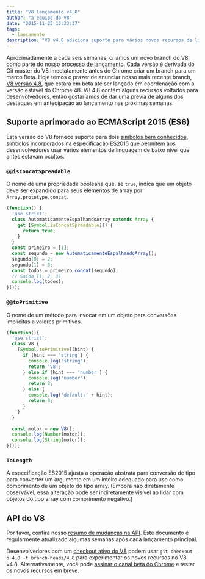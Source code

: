 ```yaml
---
title: "V8 lançamento v4.8"
author: "a equipe do V8"
date: "2015-11-25 13:33:37"
tags: 
  - lançamento
description: "V8 v4.8 adiciona suporte para vários novos recursos de linguagem ES2015."
---
```

Aproximadamente a cada seis semanas, criamos um novo branch do V8 como parte do nosso [processo de lançamento](/docs/release-process). Cada versão é derivada do Git master do V8 imediatamente antes do Chrome criar um branch para um marco Beta. Hoje temos o prazer de anunciar nosso mais recente branch, [V8 versão 4.8](https://chromium.googlesource.com/v8/v8.git/+log/branch-heads/4.8), que estará em beta até ser lançado em coordenação com a versão estável do Chrome 48. V8 4.8 contém alguns recursos voltados para desenvolvedores, então gostaríamos de dar uma prévia de alguns dos destaques em antecipação ao lançamento nas próximas semanas.

<!--truncate-->
## Suporte aprimorado ao ECMAScript 2015 (ES6)

Esta versão do V8 fornece suporte para dois [símbolos bem conhecidos](https://developer.mozilla.org/en-US/docs/Web/JavaScript/Reference/Global_Objects/Symbol#Well-known_symbols), símbolos incorporados na especificação ES2015 que permitem aos desenvolvedores usar vários elementos de linguagem de baixo nível que antes estavam ocultos.

### `@@isConcatSpreadable`

O nome de uma propriedade booleana que, se `true`, indica que um objeto deve ser expandido para seus elementos de array por `Array.prototype.concat`.

```js
(function() {
  'use strict';
  class AutomaticamenteEspalhandoArray extends Array {
    get [Symbol.isConcatSpreadable]() {
      return true;
    }
  }
  const primeiro = [1];
  const segundo = new AutomaticamenteEspalhandoArray();
  segundo[0] = 2;
  segundo[1] = 3;
  const todos = primeiro.concat(segundo);
  // Saída [1, 2, 3]
  console.log(todos);
}());
```

### `@@toPrimitive`

O nome de um método para invocar em um objeto para conversões implícitas a valores primitivos.

```js
(function(){
  'use strict';
  class V8 {
    [Symbol.toPrimitive](hint) {
      if (hint === 'string') {
        console.log('string');
        return 'V8';
      } else if (hint === 'number') {
        console.log('number');
        return 8;
      } else {
        console.log('default:' + hint);
        return 8;
      }
    }
  }

  const motor = new V8();
  console.log(Number(motor));
  console.log(String(motor));
}());
```

### `ToLength`

A especificação ES2015 ajusta a operação abstrata para conversão de tipo para converter um argumento em um inteiro adequado para uso como comprimento de um objeto do tipo array. (Embora não diretamente observável, essa alteração pode ser indiretamente visível ao lidar com objetos do tipo array com comprimento negativo.)

## API do V8

Por favor, confira nosso [resumo de mudanças na API](https://docs.google.com/document/d/1g8JFi8T_oAE_7uAri7Njtig7fKaPDfotU6huOa1alds/edit). Este documento é regularmente atualizado algumas semanas após cada lançamento principal.

Desenvolvedores com um [checkout ativo do V8](https://v8.dev/docs/source-code#using-git) podem usar `git checkout -b 4.8 -t branch-heads/4.8` para experimentar os novos recursos no V8 v4.8. Alternativamente, você pode [assinar o canal beta do Chrome](https://www.google.com/chrome/browser/beta.html) e testar os novos recursos em breve.
